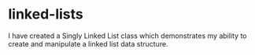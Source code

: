 # linked-lists

I have created a Singly Linked List class which demonstrates my ability to create and manipulate a linked list data structure.